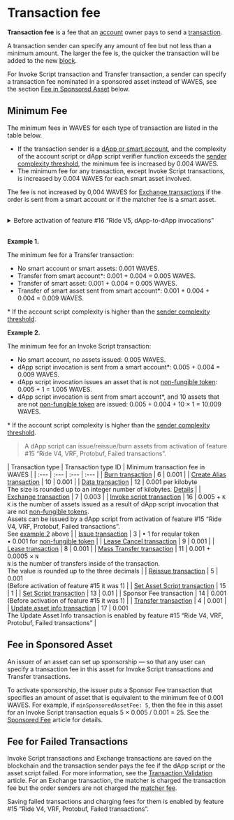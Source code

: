 # Transaction fee

**Transaction fee** is a fee that an [account](/en/blockchain/account/) owner pays to send a [transaction](/en/blockchain/transaction/).

A transaction sender can specify any amount of fee but not less than a minimum amount. The larger the fee is, the quicker the transaction will be added to the new [block](/en/blockchain/block/).

For Invoke Script transaction and Transfer transaction, a sender can specify a transaction fee nominated in a sponsored asset instead of WAVES, see the section [Fee in Sponsored Asset](#fee-in-sponsored-asset) below.

## Minimum Fee

The minimum fees in WAVES for each type of transaction are listed in the table below.

* If the transaction sender is a [dApp or smart account](/en/blockchain/account/dapp), and the complexity of the account script or dApp script verifier function exceeds the [sender complexity threshold](/en/ride/limits/), the minimum fee is increased by 0.004 WAVES. 
* The minimum fee for any transaction, except Invoke Script transactions, is increased by 0.004 
WAVES for each smart asset involved.

The fee is not increased by 0,004 WAVES for [Exchange transactions](/en/blockchain/transaction-type/exchange-transaction) if the order is sent from a smart account or if the matcher fee is a smart asset.

<br/>
<details>
   <summary>Before activation of feature #16 “Ride V5, dApp-to-dApp invocations”</summary>

* The extra fee of 0.004 WAVES was required for transactions sent from smart account or dApp regardless of the complexity of the account script or the presence and complexity of the dApp script verifier function.
* For Invoke Script transaction, the minimum fee was increased by 0.004 WAVES for each execution of asset script in payments and script actions.
</details></br>

**Example 1.**

The minimum fee for a Transfer transaction:

* No smart account or smart assets: 0.001 WAVES.
* Transfer from smart account*: 0.001 + 0.004 = 0.005 WAVES.
* Transfer of smart asset: 0.001 + 0.004 = 0.005 WAVES.
* Transfer of smart asset sent from smart account*: 0.001 + 0.004 + 0.004 = 0.009 WAVES.

\* If the account script complexity is higher than the [sender complexity threshold](/en/ride/limits/).

**Example 2.**<a id="example2"></a>

The minimum fee for an Invoke Script transaction:

* No smart account, no assets issued: 0.005 WAVES.
* dApp script invocation is sent from a smart account*: 0.005 + 0.004 = 0.009 WAVES.
* dApp script invocation issues an asset that is not [non-fungible token](/en/blockchain/token/non-fungible-token): 0.005 + 1 = 1.005 WAVES.
* dApp script invocation is sent from smart account*, and 10 assets that are not [non-fungible token](/en/blockchain/token/non-fungible-token) are issued: 0.005 + 0.004 + 10 × 1 = 10.009 WAVES.

\* If the account script complexity is higher than the [sender complexity threshold](/en/ride/limits/).

> A dApp script can issue/reissue/burn assets from activation of feature #15 “Ride V4, VRF, Protobuf, Failed transactions”.

| Transaction type | Transaction type ID | Minimum transaction fee in WAVES |
| :--- | :--- | :--- | :--- |
| [Burn transaction](/en/blockchain/transaction-type/burn-transaction) | 6 | 0.001 |
| [Create Alias transaction](/en/blockchain/transaction-type/create-alias-transaction) | 10 | 0.001 |
| [Data transaction](/en/blockchain/transaction-type/data-transaction) | 12 | 0.001 per kilobyte<br>The size is rounded up to an integer number of kilobytes. [Details](/en/blockchain/transaction-type/data-transaction) |
| [Exchange transaction](/en/blockchain/transaction-type/exchange-transaction) | 7 | 0.003 |
| [Invoke script transaction](/en/blockchain/transaction-type/invoke-script-transaction) | 16 | 0.005 + `K`<br>`K` is the number of assets issued as a result of dApp script invocation that are not [non-fungible tokens](/en/blockchain/token/non-fungible-token).<br>Assets can be issued by a dApp script from activation of feature #15 “Ride V4, VRF, Protobuf, Failed transactions”.<br>See [example 2](#example2) above |
| [Issue transaction](/en/blockchain/transaction-type/issue-transaction) | 3 | • 1 for reqular token <br>• 0.001 for [non-fungible token](/en/blockchain/token/non-fungible-token) |
| [Lease Cancel transaction](/en/blockchain/transaction-type/lease-cancel-transaction) | 9 | 0.001 |
| [Lease transaction](/en/blockchain/transaction-type/lease-transaction) | 8 | 0.001 |
| [Mass Transfer transaction](/en/blockchain/transaction-type/mass-transfer-transaction) | 11 | 0.001 + 0.0005 × `N`<br>`N` is the number of transfers inside of the transaction.<br>The value is rounded up to the three decimals |
| [Reissue transaction](/en/blockchain/transaction-type/reissue-transaction) | 5 | 0.001<br>(Before activation of feature #15 it was 1) |
| [Set Asset Script transaction](/en/blockchain/transaction-type/set-asset-script-transaction) | 15 | 1 |
| [Set Script transaction](/en/blockchain/transaction-type/set-script-transaction) | 13 | 0.01 |
| Sponsor Fee transaction | 14 | 0.001<br>(Before activation of feature #15 it was 1) |
| [Transfer transaction](/en/blockchain/transaction-type/transfer-transaction) | 4 | 0.001 |
| [Update asset info transaction](/en/blockchain/transaction-type/update-asset-info-transaction) | 17 | 0.001<br>The Update Asset Info transaction is enabled by feature #15 “Ride V4, VRF, Protobuf, Failed transactions” |

## Fee in Sponsored Asset

An issuer of an asset can set up sponsorship — so that any user can specify a transaction fee in this asset for Invoke Script transactions and Transfer transactions.

To activate sponsorship, the issuer puts a Sponsor Fee transaction that specifies an amount of asset that is equivalent to the minimum fee of 0.001 WAVES. For example, if `minSponsoredAssetFee: 5`, then the fee in this asset for an Invoke Script transaction equals 5 × 0.005 / 0.001 = 25. See the [Sponsored Fee](/en/blockchain/waves-protocol/sponsored-fee) article for details.

## Fee for Failed Transactions

Invoke Script transactions and Exchange transactions are saved on the blockchain and the transaction sender pays the fee if the dApp script or the asset script failed. For more information, see the [Transaction Validation](/en/blockchain/transaction/transaction-validation) article. For an Exchange transaction, the matcher is charged the transaction fee but the order senders are not charged the [matcher fee](/en/blockchain/transaction-type/exchange-transaction#matcher-fee).

Saving failed transactions and charging fees for them is enabled by feature #15 “Ride V4, VRF, Protobuf, Failed transactions”.
